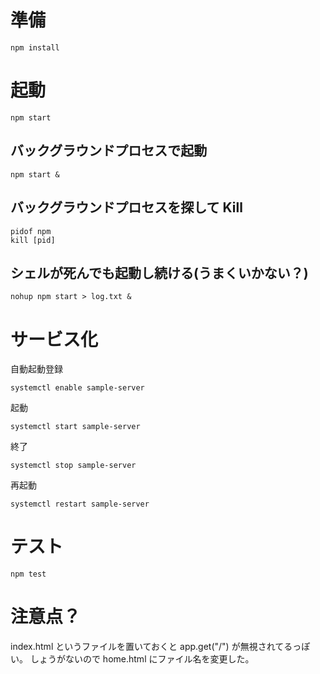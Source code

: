 # 準備

```
npm install
```

# 起動

```
npm start
```

## バックグラウンドプロセスで起動

```
npm start &
```

## バックグラウンドプロセスを探して Kill

```
pidof npm
kill [pid]
```

## シェルが死んでも起動し続ける(うまくいかない？)

```
nohup npm start > log.txt &
```

# サービス化

自動起動登録
```
systemctl enable sample-server
 ```

起動
```
systemctl start sample-server
```

終了
```
systemctl stop sample-server
```

再起動
```
systemctl restart sample-server
```

# テスト

```
npm test
```

# 注意点？

index.html というファイルを置いておくと app.get("/") が無視されてるっぽい。
しょうがないので home.html にファイル名を変更した。